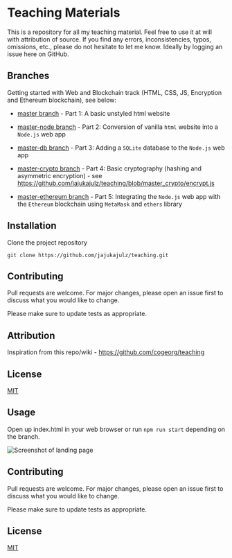# Teaching Materials
This is a repository for all my teaching material. Feel free to use it at will with attribution of source.
If you find any errors, inconsistencies, typos, omissions, etc., please do not hesitate to let me know. Ideally by 
logging an issue here on GitHub.

## Branches
Getting started with Web and Blockchain track (HTML, CSS, JS, Encryption and Ethereum blockchain), see below:

- [master branch](https://github.com/jajukajulz/teaching/tree/master) - Part 1: A basic unstyled html website

- [master-node branch](https://github.com/jajukajulz/teaching/tree/master_node) - Part 2: Conversion of vanilla `html` 
website into a `Node.js` web app

- [master-db branch](https://github.com/jajukajulz/teaching/tree/master_db) - Part 3: Adding a `SQLite` database to the 
`Node.js` web app

- [master-crypto branch](https://github.com/jajukajulz/teaching/tree/master_crypto) - Part 4: Basic cryptography 
(hashing and asymmetric encryption) - see https://github.com/jajukajulz/teaching/blob/master_crypto/encrypt.js 

- [master-ethereum branch](https://github.com/jajukajulz/teaching/tree/master_ethereum) - Part 5: Integrating the 
`Node.js` web app with the `Ethereum` blockchain using `MetaMask` and `ethers` library


## Installation
Clone the project repository

```
git clone https://github.com/jajukajulz/teaching.git
```

## Contributing
Pull requests are welcome. For major changes, please open an issue first to discuss what you would like to change.

Please make sure to update tests as appropriate.

## Attribution
Inspiration from this repo/wiki - https://github.com/cogeorg/teaching

## License
[MIT](https://choosealicense.com/licenses/mit/)

## Usage
Open up index.html in your web browser or run `npm run start` depending on the branch.

![Screenshot of landing page](https://github.com/jajukajulz/teaching/blob/master/images/landing_page.png?raw=true)

## Contributing
Pull requests are welcome. For major changes, please open an issue first to discuss what you would like to change.

Please make sure to update tests as appropriate.

## License
[MIT](https://choosealicense.com/licenses/mit/)
